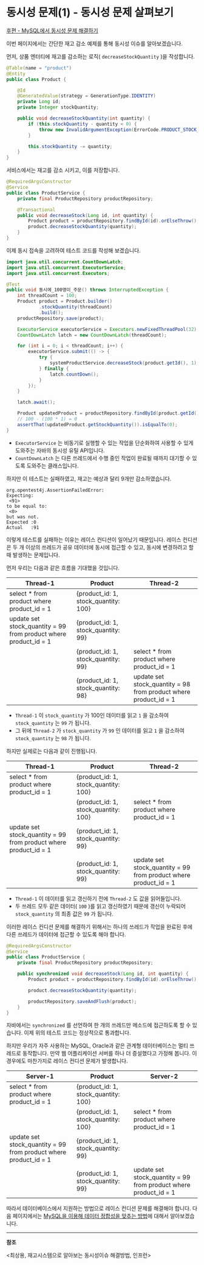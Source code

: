 # 동시성 문제(1) - 동시성 문제 살펴보기

[후편 - MySQL에서 동시성 문제 해결하기](https://github.com/eastshine-high/til/blob/main/spring/spring-framework/blog/concurrency-Issue-2.md)

이번 페이지에서는 간단한 재고 감소 예제를 통해 동시성 이슈를 알아보겠습니다.

먼저, 상품 엔터티에 재고를 감소하는 로직( `decreaseStockQuantity` )을 작성합니다.

```java
@Table(name = "product")
@Entity
public class Product {

    @Id 
    @GeneratedValue(strategy = GenerationType.IDENTITY)
    private Long id;
    private Integer stockQuantity;

    public void decreaseStockQuantity(int quantity) {
        if (this.stockQuantity - quantity < 0) {
            throw new InvalidArgumentException(ErrorCode.PRODUCT_STOCK_QUANTITY_ERROR);
        }

        this.stockQuantity -= quantity;
    }
}
```

서비스에서는 재고를 감소 시키고, 이를 저장합니다.

```java
@RequiredArgsConstructor
@Service
public class ProductService {
    private final ProductRepository productRepository;

    @Transactional
    public void decreaseStock(Long id, int quantity) {
        Product product = productRepository.findById(id).orElseThrow();
        product.decreaseStockQuantity(quantity);
    }
}
```

이제 동시 접속을 고려하여 테스트 코드를 작성해 보겠습니다.

```java
import java.util.concurrent.CountDownLatch;
import java.util.concurrent.ExecutorService;
import java.util.concurrent.Executors;

@Test
public void 동시에_100명이_주문() throws InterruptedException {
    int threadCount = 100;
    Product product = Product.builder()
            .stockQuantity(threadCount)
            .build();
    productRepository.save(product);

    ExecutorService executorService = Executors.newFixedThreadPool(32);
    CountDownLatch latch = new CountDownLatch(threadCount);

    for (int i = 0; i < threadCount; i++) {
        executorService.submit(() -> {
            try {
                systemProductService.decreaseStock(product.getId(), 1);
            } finally {
                latch.countDown();
            }
        });
    }

    latch.await();

    Product updatedProduct = productRepository.findById(product.getId()).orElseThrow();
    // 100 - (100 * 1) = 0
    assertThat(updatedProduct.getStockQuantity()).isEqualTo(0);
}
```

- `ExecutorService` 는 비동기로 실행할 수 있는 작업을 단순화하여 사용할 수 있게 도와주는 자바의 동시성 유틸 API입니다.
- `CountDownLatch` 는 다른 쓰레드에서 수행 중인 작업이 완료될 때까지 대기할 수 있도록 도와주는 클래스입니다.

하지만 이 테스트는 실패하였고, 재고는 예상과 달리 9개만 감소하였습니다.

```
org.opentest4j.AssertionFailedError: 
Expecting:
 <91>
to be equal to:
 <0>
but was not.
Expected :0
Actual   :91
```

이렇게 테스트를 실패하는 이유는 레이스 컨디션이 일어났기 때문입니다. 레이스 컨디션은 두 개 이상의 쓰레드가 공유 데이터에 동시에 접근할 수 있고, 동시에 변경하려고 할 때 발생하는 문제입니다.

먼저 우리는 다음과 같은 흐름을 기대했을 것입니다.

| Thread-1 | Product | Thread-2 |
| --- | --- | --- |
| select * from product where product_id = 1 | {product_id: 1, stock_quantity: 100} |  |
| update set stock_quantity = 99 from product where product_id = 1 | {product_id: 1, stock_quantity: 99} |  |
|  | {product_id: 1, stock_quantity: 99} | select * from product where product_id = 1 |
|  | {product_id: 1, stock_quantity: 98} | update set stock_quantity = 98 from product where product_id = 1 |

- `Thread-1` 이 `stock_quantity` 가 100인 데이터를 읽고 `1` 을 감소하여 `stock_quantity` 는 `99` 가 됩니다.
- 그 뒤에  `Thread-2` 가 `stock_quantity` 가 `99` 인 데이터를 읽고 `1` 을 감소하여 `stock_quantity` 는 `98` 가 됩니다.

하지만 실제로는 다음과 같이 진행됩니다.

| Thread-1 | Product | Thread-2 |
| --- | --- | --- |
| select * from product where product_id = 1 | {product_id: 1, stock_quantity: 100} |  |
|  | {product_id: 1, stock_quantity: 100} | select * from product where product_id = 1 |
| update set stock_quantity = 99 from product where product_id = 1 | {product_id: 1, stock_quantity: 99} |  |
|  | {product_id: 1, stock_quantity: 99} | update set stock_quantity = 99 from product where product_id = 1 |

- `Thread-1` 이 데이터를 읽고 갱신하기 전에 `Thread-2` 도 값을 읽어들입니다.
- 두 쓰레드 모두 같은 데이터( `100` )를 읽고 갱신하였기 때문에 갱신이 누락되어 `stock_quantity` 의 최종 값은 `99` 가 됩니다.

이러한 레이스 컨디션 문제를 해결하기 위해서는 하나의 쓰레드가 작업을 완료된 후에 다른 쓰레드가 데이터에 접근할 수 있도록 해야 합니다.

```java
@RequiredArgsConstructor
@Service
public class ProductService {
    private final ProductRepository productRepository;

    public synchronized void decreaseStock(Long id, int quantity) {
        Product product = productRepository.findById(id).orElseThrow();

        product.decreaseStockQuantity(quantity);

        productRepository.saveAndFlush(product);
    }
}
```

자바에서는 `synchronized` 를 선언하여 한 개의 쓰레드만 메소드에 접근하도록 할 수 있습니다. 이제 위의 테스트 코드는 정상적으로 통과합니다.

하지만 우리가 자주 사용하는 MySQL, Oracle과 같은 관계형 데이터베이스는 멀티 쓰레드로 동작합니다. 만약 웹 어플리케이션 서버를 하나 더 증설했다고 가정해 봅니다. 이 경우에도 마찬가지로 레이스 컨디션 문제가 발생합니다.

| Server-1 | Product | Server-2 |
| --- | --- | --- |
| select * from product where product_id = 1 | {product_id: 1, stock_quantity: 100} |  |
|  | {product_id: 1, stock_quantity: 100} | select * from product where product_id = 1 |
| update set stock_quantity = 99 from product where product_id = 1 | {product_id: 1, stock_quantity: 99} |  |
|  | {product_id: 1, stock_quantity: 99} | update set stock_quantity = 99 from product where product_id = 1 |

따라서 데이터베이스에서 지원하는 방법으로 레이스 컨디션 문제를 해결해야 합니다. 다음 페이지에서는 [MySQL을 이용해 데이터 정합성을 맞추는 방법](https://github.com/eastshine-high/til/blob/main/spring/spring-framework/blog/concurrency-Issue-2.md)에 대해서 알아보겠습니다.

---

**참조**

<최상용, 재고시스템으로 알아보는 동시성이슈 해결방법, 인프런>
